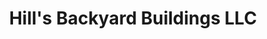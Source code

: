 ---
title: "Hill's Backyard Buildings LLC"
url: /ringgold/hills-backyard-buildings-llc/
shop: Allgemein
---
